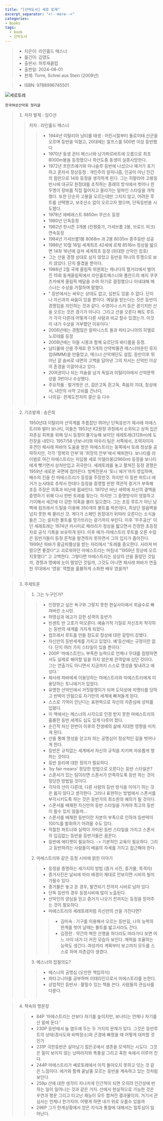 ```yaml
---
title: "[산악도서] 세로 토레"
excerpt_separator: "<!--more-->"
categories:
- Books
tags:
  - book
  - 산악도서
---
```


> * 지은이: 라인홀드 메스너
> * 옮긴이: 김영도
> * 출판사: 하루재클럽
> * 출판일: 2024-08-01
> * 원제: Torre, Schrei aus Stein (2009년)
<!--more-->
> * ISBN: 9788996745501

![세로토레](/sosimple/images/세로토레.jpg)

```
한국여성산악회 정리글 
```
> 1) 저자 발제 : 임○선
>> 저자 : 라인홀드 메스너
>>> - 1944년 이탈리아 남티롤 태생 : 어린시절부터 돌로미테 산군을 오르며 등반을 익혔고, 20대에는 알프스를 500번 이상 등반했다
>>> - 1970년 동생 귄터 메스너와 낭가파르바트에 오름으로 최초 8000m봉을 등정했으나 하산도중 동생이 실종사망한다.
>>> - 1972년 프란츠예거와 마나슬루 등반에 나섰으나 예거가 포기하고 혼자서 정상등정 : 개인주의 알피니즘, 인공이 아닌 인간의 힘만으로 14좌 등정을 생각하게 된다. 그는 히말라야 고봉등반시에 대규모 원정대를 조직하는 종래의 방식에서 벗어나 한두명이 장비를 직접 짊어지고 올라가는 알파인 스타일을 개척했다. 또한 단순히 고봉을 오르는데만 그치지 않고, 어려운 루트를 선택했고, 보조산소 없이 오르고자 했으며, 단독등반을 시도했다.
>>> - 1978년  에베레스트 8850m 무산소 등정
>>> - 1980년 단독등정
>>> - 1982년 한시즌 3개봉 (칸첸중가, 가셔브롬 2봉, 브로드 피크) 연속등정
>>> - 1984년 가셔브롬1봉 8068m 과 2봉 8035m 종주등반 성공
>>> - 1986년 10월 16일 세계최초 42세에 로체 8516m 정상을 밟으면 14좌 16년에 걸쳐 세계최초 등정 (위대한 산악인 칭호)
>>> - 그는 산을 경쟁 상대로 삼지 않았고 등반응 하나의 투쟁으로 보지 않았다. 단지 즐겼을 뿐이다.
>>> - 1988년 2월 국제 올림픽 위원회는 캐나다의 캘거리에서 벌어진 15회 동계올림픽에서 라인홀트메스너와  폴란드의 예지 쿠쿠츠카에게 올림픽 메달을 수여 하기로 결정했으나 이네대해 메스너는 수상을 거절하며 말했다.
>>> - " 등반에서는 싸우는 상대도 없고, 심판도 있을 수 없다. 단지 나 자신과의 싸움이 있을 뿐이다. 메달을 받는다는 것은 등반이 경쟁임을 자인하는 것과 같다. 수영이나 스키 등은 경기지만 산을 오르는 것은 경기가 아니다. 그리고 산을 오른다 해도 루트가 각각 다른데 어떻게 다른 사람과 비교 할수 있겠는가. 이것이 내가 수상을 거부했던 이유이다.'
>>> - 2006년에는 경험많은 알피니스트 들과 파타고니아의 히엘로 노르테를 등정
>>> - 2008년에는 아들 시몽과 함께 요르단의 바디룸을 등정.
>>> - 남티롤에 산을 주제로 한 5개의 산악박물관 메스너마운틴 뮤지엄(MMM)을 만들었고, 메스너 산악재단도 설립. 등반이후 뛰어난 글 솜씨로 내면의 고백을 담아낸 그의 저서는 산악인 이상의 존경을 이끌어내고 있다.
>>> - 20여권이나 되는 저술을 남겨 독일과 이탈리아에서 산악문학상을 3번이나 수상했다.
>>> -  주요작품 : 벌거벗은 산, 검은고독 흰고독, 죽음의 지대, 정상에서, 내안의 사막  고비를 건너다,
>>> - 나의길- 한계도전자의 결산 등 다수 
<br><br>

> 2) 기조발제 : 송은희
>> 1950년대 이탈리아 산악계를 주름잡던 뛰어난 단독등반가 체사레 마에스트리와 발터 보나티, 이들은 1953년 K2원정 과정에서 소외되고 상처 입은 자존심 회복을 위해 당시 등정이 불가능해 보이던 세레토레(3128m)에 도전장을 내민다.
>> 1957/58 년보나티와 마우리 팀은 서쪽에서, 조력자이자 후견인  체사레 파바의 도움을 받은 마에스트리는 동쪽에서 토레 정상을 공략하지만, 각각 '정복의 안부'와 '희망의 안부'에서 패퇴한다. 보나티를 라이벌로 여긴 마에스트리는 미답봉 세로 아델라봉(2960m) 등정을 보나티에게 뺏기면서 상처만입고 귀국한다.
>> 세레토레를 놓고 펼쳐진 등정 경쟁은 1959년 새로운 국면에 접어든다. 빙벽전문사 '토니 에거'까지 영입하며, 배수의 진을 친 마에스트리가 등정을 주장한것. 하지만 이 등반 파트너 에거가 눈사태로 추락사 한데다 등정을 증명할 만한 객관적 증거가 부족해 초등 주장은 의혹과 비난에 휩싸인다.
>> 1970년 비난 세력에 자신의 결백을 증명하기 위해 다시 한번 토레를 찾는다. 하지만 그 증명방식이 엉뚱하고 기이해서 세간에 더 강한 의혹을 불러 일으켰다. 그는 초등 루트가 아닌 남벽에 컴프레서 드릴을 이용해 350개의 볼트를 박은데다, 최상단 얼음벽을 넘지 못한 체 물러선 것. 게다가 스페인 원정대가 뒤따라 오른다는 소식을 들은 그는 설치한 볼트를 망가뜨리는 광기까지 부린다.
>> 이후 '무주공산' 이던 세레토레는 1974년 카시미로 페라리가 정상을 밟으면서 진정한 초등정자로 공식 기록을 보유하게 된다. 이후 에거-마에스트리 루트를 오른 수많은 등반가들이 등정 흔적을 발견하지 못하면서 그의 입지가 좁아진다. 1999년 파바가 황금피켈상을 받는 자리에서 "토레를 증오한다. 사라져 버렸으면 좋겠다"고 괴로워하던 마에스트리는 마침내 "1959년 정상에 오르지못했다" 고 고백한다.
>> 그렇다면 마에스트리는 상상의 산을 올랐던 것일까, 경쟁과 명예에 눈이 멀었던 것일까, 그것도 아니면 체사레 파바가 연출한 무대에서 '영웅' 역할을 훌륭하게 소화한 배우 였을까?
<br><br>

> 3) 주제토론
>> 1) 그는 누구인가?
>>> -  인정받고 싶은 욕구와 그렇지 못한 현실사이에서 외골수로 빠져버린 소시민.
>>> -  허영심과 에고가 강한 성격의 등반가
>>> -  빈센트 반 고호가 떠오른다. 예술가적 기질로 자신조차 착각하는 등반의 세계를 가지게 되었다.
>>> -  컴프레서 루트를 만들 정도로 정상에 대한 갈망이 강했다.
>>> -  자신만의 등반세계를 가지고 있었다. 예‘등산에는 규정이란 없다. 단지 여러 가지 스타일이 있을 뿐이다.’
>>> -  200P ‘마에스트린느 부족한 능력으로 언제나 무대를 점령하면서도 실제로 해야할 일을 하지 않은체 관객앞에 섰던 것이다. 그는 연출가도 아니면서 지금까지 스스로 명성을 빛내려고 애섰다.’
>>> -  체사레 파바에세 이용당하는 마에스트리와 마에스트리에게 이용당하는 토니에거가 있었다.
>>> - 유명한 산악인에서 거짓말쟁이가 되며 도덕성에 치명타를 당하고 반박이 안됨으로 자기만의 세계에 빠져들게 된다.
>>> -  스스로 기억이 안난다는 표현력으로 자신의 자존심에 상처를 입혔다.
>>> -  이 책에서는 메스너의 시각으로 인정 받지 못한 마에스트리의 훌륭한 등반 세계도 심도 있게 다루어 졌다.
>>> -  순간적 처신 한번이 이후의 전생에의 삶에 지대한 영향을 미치게 된다.
>>> -  산을 통해 명성을 얻고자 하는 공명심이 정상적인 길을 벗어나게 한다.
>>> -  등반은 규칙없는 세계에서 자신의 규칙을 지키며 자유롭게 행하는 것이다.
>>> -  등반 윤리에 대한 정의가 필요하다.
>>> -  ‘by fair means’ 정당한 방법으로 오른다는 등반 스타일은?
>>> -  스폰서가 있는 팀이라면 스폰서가 만족하도록 등반 하는 것이 정당한 방법일 것이다.
>>> -  각자의 산이 다른데, 다른 사람의 등반 방식을 이야기 하는 것은 옳지 않다고 생각한다. 그러나 표현하는 방법에서 스폰서를 부각시키도록 하는 것은 등반가의 최소한의 예의가 될 것이다.
>>> -  스폰서를 배재한 자신만의 등반 스타일을 가져야 최고의 등반이 될수 있지 않을까...
>>> -  스폰서를 배재한 등반이란 자본의 부족으로 인하여 등반력이 100%를 발휘하기 어려울 수도 있다.
>>> -  적절한 파트너와 실력이 가미된 등반 스타일을 가지고 스폰서의 입김없는 등반을 등반가들은 꿈꾼다.
>>> -  등반에 에티켓이 필요하다. -> 기본적인 교육이 필요하다. 그리고 등반하려는 사람들이 배움의 자세를 가지고 접근해야 한다.
>> 2) 마에스트리와 같은 등정 시비에 얽힌 이야기
>>> -  등정을 증명하는 세가지의 방법 (증거 사진, 증거물, 목격자)
>>> -  증거사진은 날씨에 따라 배경이 제대로 안보이면 시비의 빌미가될수 있다.
>>> -  증거물은 놓고 온 경우, 발견되기 전까지 시비로 남아 있다.
>>> -  단독 등반의 경우 등정시비에 많이 노출된다.
>>> -  산악인의 양심을 믿고 증거가 나오기 전까지는 등정을 믿어주는 것이 필요하다.
>>> -  마에스트리의 세레토레처럼 자신만의 산을 가진다면?
>>>> -  김미숙 : 기구를 이용해서 오르는 등반길, 나의 능력의 한계를 벗어 날때는 볼트를 밟고서라도 간다.
>>>> -  김정란 : 약간의 벅찬 산행을 하더라도 따라가다 보면 어느 사이 내가 더 커진 모습이 보인다. 체력을 조율하는 능력도 생긴다. 여성끼리 계획부터 보고까지 모두를 스스로 하며 자존감이 생겼다.
>> 3) 메스너의 집필의도?
>>> -  메스너의 공명심 (오만한 책임의식)
>>> -  파타고니아를 공부하며 이태리인으로서 마에스트리를 논한다.
>>> -  상업적인 등반사 : 팔릴수 있는 책을 쓴다. 사람들의 관심사를 다룬다.
<br><br>

> 4) 책속의 명문장
>> - 84P ‘마에스트리는 산보다 자기를 높이지만, 보나티는 언제나 자기를 산 밑에 둔다.’
>> - 230P 등반에서 늘 염두에 두는 두 가지의 문제가 있다. 그것은 등반루트의 상태(경사도와 비박장소)와 곤경에 빠졌을 때 어떻게 대처할 것인가
>> - 231P 극한등반은 살아남기 힘든곳에서 생존을 모색하는 시도다. 그것은 밑이 보이지 않는 낭떠러지와 폭풍설 그리고 혹한 속에서 이루어 진다.
>> - 244P 마에스트리가 쎄로토레에서 아직 돌아오지 못하고 잇는 것 같은 느낌이다. 에거와 함께 끝날줄 모르는 등반을 계속하고 있는 것처럼 보인다.
>> - 259p 산에 대한 생각이 지나치게 인간적이 되면 오히려 인간성에 반하는 일이 일어나는 것과 같은 거지. 산에서 현실적으로 가능한 것은 우연과 행운 그리고 타고난 재능이 모두 합쳐진 결과물이지. 거기서 관심사는 언제나 한가지야. 어떻게 하면 내가 위로 오를수 있을까
>> - 296P 그가 한계상황에서 얻은 지식과 통찰에 대해서는 질투심이 일어난다.
